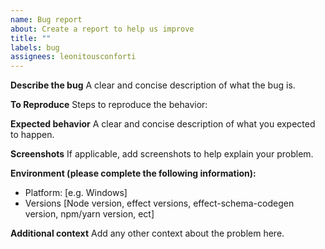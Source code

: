 ```yaml
---
name: Bug report
about: Create a report to help us improve
title: ""
labels: bug
assignees: leonitousconforti
---
```


**Describe the bug**
A clear and concise description of what the bug is.

**To Reproduce**
Steps to reproduce the behavior:

**Expected behavior**
A clear and concise description of what you expected to happen.

**Screenshots**
If applicable, add screenshots to help explain your problem.

**Environment (please complete the following information):**

- Platform: [e.g. Windows]
- Versions [Node version, effect versions, effect-schema-codegen version, npm/yarn version, ect]

**Additional context**
Add any other context about the problem here.
